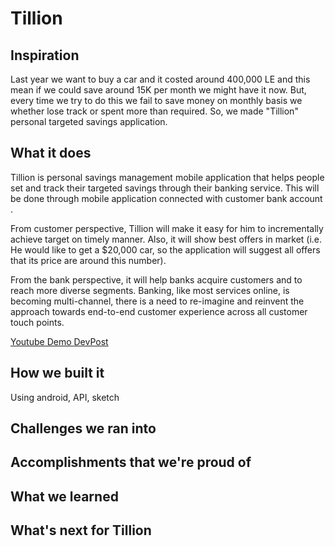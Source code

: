 # Tillion


## Inspiration
Last year we want to buy a car and it costed around 400,000 LE and this mean if we could save around 15K per month we might have it now. But, every time we try to do this we fail to save money on monthly basis we whether lose track or spent more than required.  So, we made "Tillion" personal targeted savings application.

## What it does
Tillion is personal savings management mobile application that helps people set and track their targeted savings through their banking service.
This will be done through mobile application connected with customer bank account . 

From customer perspective, Tillion will make it easy for him to incrementally achieve target on timely manner. Also, it will show best offers in market (i.e. He would like to get a $20,000 car, so the application will suggest all offers that its price are around this number).

From the bank perspective, it will help banks acquire customers and to reach more diverse segments.
Banking, like most services online, is becoming multi-channel, there is a need to re-imagine and reinvent the approach towards end-to-end customer experience across all customer touch points.

<a href="https://youtu.be/PWzCRQfGVf0">Youtube Demo </a>
<a href="https://devpost.com/software/tillion">DevPost </a>

## How we built it
Using android, API, sketch 
## Challenges we ran into

## Accomplishments that we're proud of

## What we learned

## What's next for Tillion
